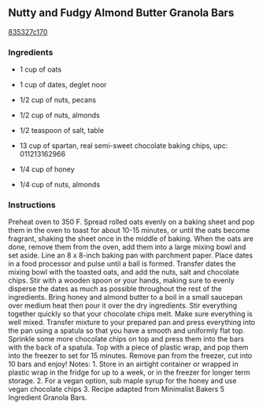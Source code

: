 ## Nutty and Fudgy Almond Butter Granola Bars

[835327c170](http://tastykitchen.com/recipes/desserts/nutty-and-fudgy-almond-butter-granola-bars/)

### Ingredients

 - 1 cup of oats

 - 1 cup of dates, deglet noor

 - 1/2 cup of nuts, pecans

 - 1/2 cup of nuts, almonds

 - 1/2 teaspoon of salt, table

 - 13 cup of spartan, real semi-sweet chocolate baking chips, upc: 011213162966

 - 1/4 cup of honey

 - 1/4 cup of nuts, almonds

### Instructions

Preheat oven to 350 F. Spread rolled oats evenly on a baking sheet and pop them in the oven to toast for about 10-15 minutes, or until the oats become fragrant, shaking the sheet once in the middle of baking. When the oats are done, remove them from the oven, add them into a large mixing bowl and set aside. Line an 8 x 8-inch baking pan with parchment paper. Place dates in a food processor and pulse until a ball is formed. Transfer dates the mixing bowl with the toasted oats, and add the nuts, salt and chocolate chips. Stir with a wooden spoon or your hands, making sure to evenly disperse the dates as much as possible throughout the rest of the ingredients. Bring honey and almond butter to a boil in a small saucepan over medium heat then pour it over the dry ingredients. Stir everything together quickly so that your chocolate chips melt. Make sure everything is well mixed. Transfer mixture to your prepared pan and press everything into the pan using a spatula so that you have a smooth and uniformly flat top. Sprinkle some more chocolate chips on top and press them into the bars with the back of a spatula. Top with a piece of plastic wrap, and pop them into the freezer to set for 15 minutes. Remove pan from the freezer, cut into 10 bars and enjoy! Notes: 1. Store in an airtight container or wrapped in plastic wrap in the fridge for up to a week, or in the freezer for longer term storage. 2. For a vegan option, sub maple syrup for the honey and use vegan chocolate chips 3. Recipe adapted from Minimalist Bakers 5 Ingredient Granola Bars.